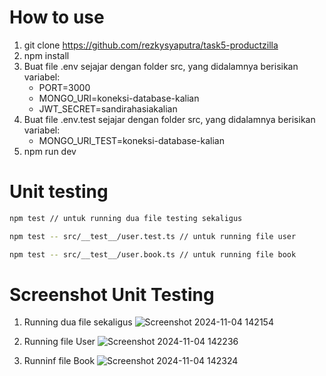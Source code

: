 # How to use
1. git clone https://github.com/rezkysyaputra/task5-productzilla
2. npm install
3. Buat file .env sejajar dengan folder src, yang didalamnya berisikan variabel:
   - PORT=3000
   - MONGO_URI=koneksi-database-kalian
   - JWT_SECRET=sandirahasiakalian
3. Buat file .env.test sejajar dengan folder src, yang didalamnya berisikan variabel:
   - MONGO_URI_TEST=koneksi-database-kalian
4. npm run dev

# Unit testing
```bash
npm test // untuk running dua file testing sekaligus
```
```bash
npm test -- src/__test__/user.test.ts // untuk running file user 
```
```bash
npm test -- src/__test__/user.book.ts // untuk running file book 
```

# Screenshot Unit Testing
1. Running dua file sekaligus
   ![Screenshot 2024-11-04 142154](https://github.com/user-attachments/assets/1ac06517-7ef9-4290-8b6d-cb44bd1662c2)

2. Running file User
   ![Screenshot 2024-11-04 142236](https://github.com/user-attachments/assets/0d047876-9a79-4316-b746-724d4378d2a8)

3. Runninf file Book
   ![Screenshot 2024-11-04 142324](https://github.com/user-attachments/assets/6329b579-bfb9-40c9-9c7d-e7fe2f735dfb)



